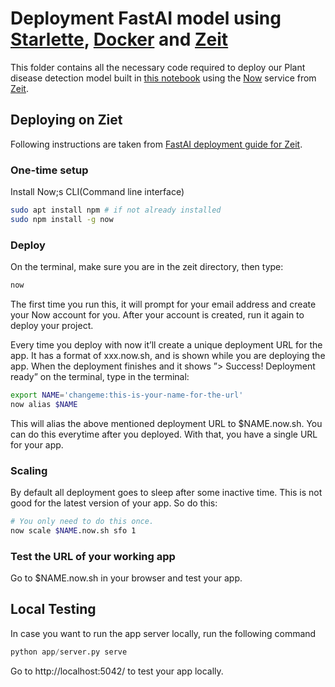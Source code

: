 # Deployment FastAI model using [Starlette](https://www.starlette.io/), [Docker](https://www.docker.com/) and  [Zeit](https://zeit.co/)
This folder contains all the necessary code required to deploy our Plant disease detection model built in [this notebook](https://github.com/aayushmnit/fastai_v3_experimentation/blob/master/Lesson-1-PlantVintage.ipynb) using the [Now](https://zeit.co/now) service from [Zeit](https://zeit.co/). 

## Deploying on Ziet
Following instructions are taken from [FastAI deployment guide for Zeit](https://course-v3.fast.ai/deployment_zeit.html).

### One-time setup
Install Now;s CLI(Command line interface)
```bash
sudo apt install npm # if not already installed
sudo npm install -g now
```

### Deploy
On the terminal, make sure you are in the zeit directory, then type:
```bash
now
```
The first time you run this, it will prompt for your email address and create your Now account for you. After your account is created, run it again to deploy your project.

Every time you deploy with now it’ll create a unique deployment URL for the app. It has a format of xxx.now.sh, and is shown while you are deploying the app. When the deployment finishes and it shows ”> Success! Deployment ready” on the terminal, type in the terminal:
```bash
export NAME='changeme:this-is-your-name-for-the-url'
now alias $NAME
```
This will alias the above mentioned deployment URL to $NAME.now.sh. You can do this everytime after you deployed. With that, you have a single URL for your app.

### Scaling
By default all deployment goes to sleep after some inactive time. This is not good for the latest version of your app. So do this:

```bash
# You only need to do this once.
now scale $NAME.now.sh sfo 1
```

### Test the URL of your working app
Go to $NAME.now.sh in your browser and test your app.

## Local Testing 
In case you want to run the app server locally, run the following command
```python
python app/server.py serve
```

Go to http://localhost:5042/ to test your app locally.